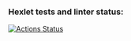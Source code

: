 ### Hexlet tests and linter status:
[![Actions Status](https://github.com/vikahati/qa-engineer-project-84/workflows/hexlet-check/badge.svg)](https://github.com/vikahati/qa-engineer-project-84/actions)